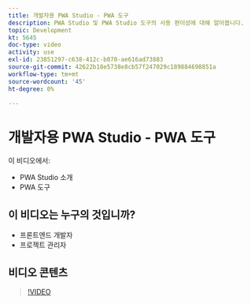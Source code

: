```yaml
---
title: 개발자용 PWA Studio - PWA 도구
description: PWA Studio 및 PWA Studio 도구의 사용 편이성에 대해 알아봅니다.
topic: Development
kt: 5645
doc-type: video
activity: use
exl-id: 23851297-c638-412c-b070-ae616ad73883
source-git-commit: 42622b18e5738e8cb57f247029c189884698851a
workflow-type: tm+mt
source-wordcount: '45'
ht-degree: 0%

---
```


# 개발자용 PWA Studio - PWA 도구

이 비디오에서:

- PWA Studio 소개
- PWA 도구

## 이 비디오는 누구의 것입니까?

- 프론트엔드 개발자
- 프로젝트 관리자

## 비디오 콘텐츠

>[!VIDEO](https://video.tv.adobe.com/v/35716?quality=12&learn=on)
